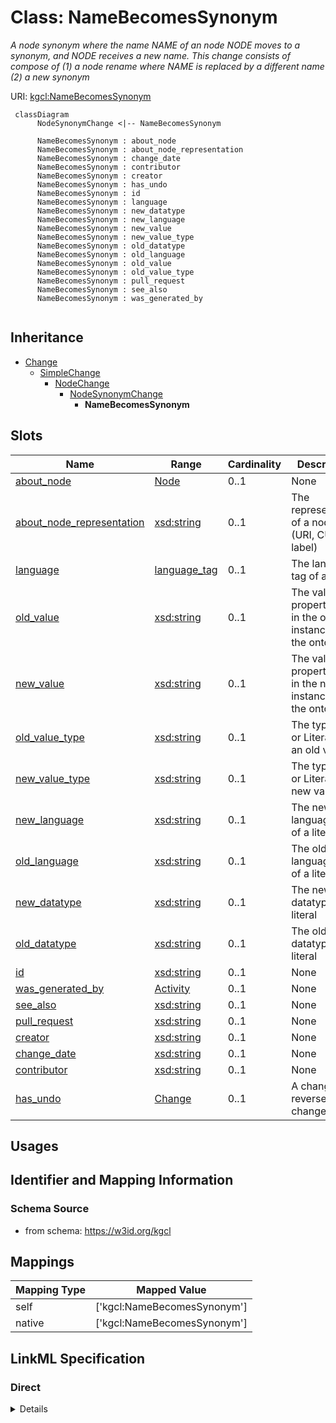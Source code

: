 # Class: NameBecomesSynonym
_A node synonym where the name NAME of an node NODE moves to a synonym, and NODE receives a new name. This change consists of compose of (1) a node rename where NAME is replaced by a different name (2) a new synonym_





URI: [kgcl:NameBecomesSynonym](http://w3id.org/kgcl/NameBecomesSynonym)




```mermaid
 classDiagram
      NodeSynonymChange <|-- NameBecomesSynonym
      
      NameBecomesSynonym : about_node
      NameBecomesSynonym : about_node_representation
      NameBecomesSynonym : change_date
      NameBecomesSynonym : contributor
      NameBecomesSynonym : creator
      NameBecomesSynonym : has_undo
      NameBecomesSynonym : id
      NameBecomesSynonym : language
      NameBecomesSynonym : new_datatype
      NameBecomesSynonym : new_language
      NameBecomesSynonym : new_value
      NameBecomesSynonym : new_value_type
      NameBecomesSynonym : old_datatype
      NameBecomesSynonym : old_language
      NameBecomesSynonym : old_value
      NameBecomesSynonym : old_value_type
      NameBecomesSynonym : pull_request
      NameBecomesSynonym : see_also
      NameBecomesSynonym : was_generated_by
      

```





## Inheritance
* [Change](Change.md)
    * [SimpleChange](SimpleChange.md)
        * [NodeChange](NodeChange.md)
            * [NodeSynonymChange](NodeSynonymChange.md)
                * **NameBecomesSynonym**



## Slots

| Name | Range | Cardinality | Description  | Info |
| ---  | --- | --- | --- | --- |
| [about_node](about_node.md) | [Node](Node.md) | 0..1 | None  | . |
| [about_node_representation](about_node_representation.md) | [xsd:string](xsd:string) | 0..1 | The representation of a node (URI, CURIE, label)   | . |
| [language](language.md) | [language_tag](language_tag.md) | 0..1 | The language tag of a literal  | . |
| [old_value](old_value.md) | [xsd:string](xsd:string) | 0..1 | The value of a property held in the old instance of the ontology  | . |
| [new_value](new_value.md) | [xsd:string](xsd:string) | 0..1 | The value of a property held in the new instance of the ontology  | . |
| [old_value_type](old_value_type.md) | [xsd:string](xsd:string) | 0..1 | The type (IRI or Literal) of an old value  | . |
| [new_value_type](new_value_type.md) | [xsd:string](xsd:string) | 0..1 | The type (IRI or Literal) of a new value  | . |
| [new_language](new_language.md) | [xsd:string](xsd:string) | 0..1 | The new language tag of a literal  | . |
| [old_language](old_language.md) | [xsd:string](xsd:string) | 0..1 | The old language tag of a literal  | . |
| [new_datatype](new_datatype.md) | [xsd:string](xsd:string) | 0..1 | The new datatype of a literal  | . |
| [old_datatype](old_datatype.md) | [xsd:string](xsd:string) | 0..1 | The old datatype of a literal  | . |
| [id](id.md) | [xsd:string](xsd:string) | 0..1 | None  | . |
| [was_generated_by](was_generated_by.md) | [Activity](Activity.md) | 0..1 | None  | . |
| [see_also](see_also.md) | [xsd:string](xsd:string) | 0..1 | None  | . |
| [pull_request](pull_request.md) | [xsd:string](xsd:string) | 0..1 | None  | . |
| [creator](creator.md) | [xsd:string](xsd:string) | 0..1 | None  | . |
| [change_date](change_date.md) | [xsd:string](xsd:string) | 0..1 | None  | . |
| [contributor](contributor.md) | [xsd:string](xsd:string) | 0..1 | None  | . |
| [has_undo](has_undo.md) | [Change](Change.md) | 0..1 | A change that reverses this change  | . |


## Usages



## Identifier and Mapping Information







### Schema Source


* from schema: https://w3id.org/kgcl







## Mappings

| Mapping Type | Mapped Value |
| ---  | ---  |
| self | ['kgcl:NameBecomesSynonym'] |
| native | ['kgcl:NameBecomesSynonym'] |


## LinkML Specification

<!-- TODO: investigate https://stackoverflow.com/questions/37606292/how-to-create-tabbed-code-blocks-in-mkdocs-or-sphinx -->

### Direct

<details>
```yaml
name: name becomes synonym
description: A node synonym where the name NAME of an node NODE moves to a synonym,
  and NODE receives a new name. This change consists of compose of (1) a node rename
  where NAME is replaced by a different name (2) a new synonym
from_schema: https://w3id.org/kgcl
is_a: node synonym change
slot_usage:
  change 1:
    name: change 1
    range: node rename
  change 2:
    name: change 2
    description: ''
    range: new synonym
  change description:
    name: change description
    string_serialization: synonym {synonym} becomes new name of {about}, and name
      {name} becomes a synonym

```
</details>

### Induced

<details>
```yaml
name: name becomes synonym
description: A node synonym where the name NAME of an node NODE moves to a synonym,
  and NODE receives a new name. This change consists of compose of (1) a node rename
  where NAME is replaced by a different name (2) a new synonym
from_schema: https://w3id.org/kgcl
is_a: node synonym change
slot_usage:
  change 1:
    name: change 1
    range: node rename
  change 2:
    name: change 2
    description: ''
    range: new synonym
  change description:
    name: change description
    string_serialization: synonym {synonym} becomes new name of {about}, and name
      {name} becomes a synonym
attributes:
  about node:
    name: about node
    from_schema: https://w3id.org/kgcl
    is_a: about
    multivalued: false
    alias: about_node
    owner: name becomes synonym
    range: node
  about node representation:
    name: about node representation
    description: 'The representation of a node (URI, CURIE, label) '
    from_schema: https://w3id.org/kgcl
    alias: about_node_representation
    owner: name becomes synonym
    range: string
  language:
    name: language
    description: The language tag of a literal
    from_schema: https://w3id.org/kgcl
    alias: language
    owner: name becomes synonym
    range: language tag
  old value:
    name: old value
    description: The value of a property held in the old instance of the ontology
    from_schema: https://w3id.org/kgcl
    alias: old_value
    owner: name becomes synonym
    range: string
  new value:
    name: new value
    description: The value of a property held in the new instance of the ontology
    from_schema: https://w3id.org/kgcl
    alias: new_value
    owner: name becomes synonym
    range: string
  old value type:
    name: old value type
    description: The type (IRI or Literal) of an old value
    from_schema: https://w3id.org/kgcl
    alias: old_value_type
    owner: name becomes synonym
    range: string
  new value type:
    name: new value type
    description: The type (IRI or Literal) of a new value
    from_schema: https://w3id.org/kgcl
    alias: new_value_type
    owner: name becomes synonym
    range: string
  new language:
    name: new language
    description: The new language tag of a literal
    from_schema: https://w3id.org/kgcl
    alias: new_language
    owner: name becomes synonym
    range: string
  old language:
    name: old language
    description: The old language tag of a literal
    from_schema: https://w3id.org/kgcl
    alias: old_language
    owner: name becomes synonym
    range: string
  new datatype:
    name: new datatype
    description: The new datatype of a literal
    from_schema: https://w3id.org/kgcl
    alias: new_datatype
    owner: name becomes synonym
    range: string
  old datatype:
    name: old datatype
    description: The old datatype of a literal
    from_schema: https://w3id.org/kgcl
    alias: old_datatype
    owner: name becomes synonym
    range: string
  id:
    name: id
    from_schema: https://w3id.org/kgcl/basics
    identifier: true
    alias: id
    owner: name becomes synonym
    range: string
  was generated by:
    name: was generated by
    from_schema: https://w3id.org/kgcl/prov
    slot_uri: prov:wasGeneratedBy
    alias: was_generated_by
    owner: name becomes synonym
    range: activity
  see also:
    name: see also
    from_schema: https://w3id.org/kgcl
    slot_uri: rdfs:seeAlso
    alias: see_also
    owner: name becomes synonym
    range: string
  pull request:
    name: pull request
    from_schema: https://w3id.org/kgcl
    alias: pull_request
    owner: name becomes synonym
    range: string
  creator:
    name: creator
    from_schema: https://w3id.org/kgcl
    slot_uri: dcterms:creator
    alias: creator
    owner: name becomes synonym
    range: string
  change date:
    name: change date
    from_schema: https://w3id.org/kgcl
    slot_uri: dcterms:date
    alias: change_date
    owner: name becomes synonym
    range: string
  contributor:
    name: contributor
    from_schema: https://w3id.org/kgcl
    slot_uri: dcterms:creator
    alias: contributor
    owner: name becomes synonym
    range: string
  has undo:
    name: has undo
    description: A change that reverses this change
    from_schema: https://w3id.org/kgcl
    domain: change
    multivalued: false
    alias: has_undo
    owner: name becomes synonym
    range: change

```
</details>
